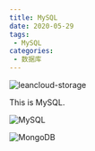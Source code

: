 ```yaml
---
title: MySQL
date: 2020-05-29
tags:
 - MySQL
categories:
 - 数据库
---
```


![leancloud-storage](https://img.shields.io/badge/MySQL-5.7-orange.svg)

This is MySQL.

![MySQL](https://img.shields.io/badge/mysql-4479A1.svg?style=for-the-badge&logo=mysql&logoColor=white)

![MongoDB](https://img.shields.io/badge/MongoDB-%234ea94b.svg?style=for-the-badge&logo=mongodb&logoColor=white)